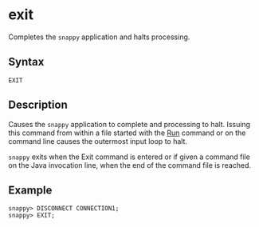 # exit
Completes the `snappy` application and halts processing.

## Syntax

``` pre
EXIT
```

## Description

Causes the `snappy` application to complete and processing to halt. Issuing this command from within a file started with the [Run](run.md) command or on the command line causes the outermost input loop to halt.

`snappy` exits when the Exit command is entered or if given a command file on the Java invocation line, when the end of the command file is reached.

## Example


``` pre
snappy> DISCONNECT CONNECTION1;
snappy> EXIT;
```


